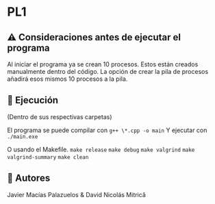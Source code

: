 # PL1

## ⚠️ Consideraciones antes de ejecutar el programa

Al iniciar el programa ya se crean 10 procesos.
Estos están creados manualmente dentro del código.
La opción de crear la pila de procesos añadirá esos mismos 10 procesos a la pila.

## 🚀 Ejecución
(Dentro de sus respectivas carpetas)

El programa se puede compilar con `g++ \*.cpp -o main`
Y ejecutar con `./main.exe`

O usando el Makefile.
`make release`
`make debug`
`make valgrind`
`make valgrind-summary`
`make clean`


## 👥 Autores

Javier Macías Palazuelos 
&
David Nicolás Mitrică